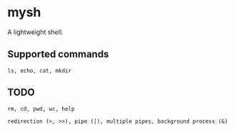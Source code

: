 # mysh
A lightweight shell.

## Supported commands
```shell
ls, echo, cat, mkdir
```

## TODO
```shell
rm, cd, pwd, wc, help
```

```shell
redirection (>, >>), pipe (|), multiple pipes, background process (&)
```
